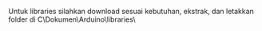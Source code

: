 
Untuk libraries silahkan download sesuai kebutuhan, ekstrak, dan letakkan folder di C\Dokumen\Arduino\libraries\
